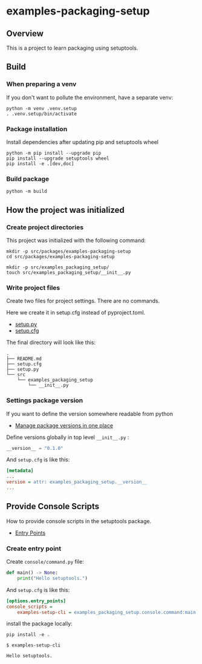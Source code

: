 # examples-packaging-setup

## Overview 

This is a project to learn packaging using setuptools.

## Build

### When preparing a venv

If you don't want to pollute the environment, have a separate venv:

```shell
python -m venv .venv.setup
. .venv.setup/bin/activate
```

### Package installation

Install dependencies after updating pip and setuptools wheel

```shell
python -m pip install --upgrade pip
pip install --upgrade setuptools wheel
pip install -e .[dev,doc]
```

### Build package

```shell
python -m build
```

## How the project was initialized


### Create project directories

This project was initialized with the following command:

```shell
mkdir -p src/packages/examples-packaging-setup
cd src/packages/examples-packaging-setup

mkdir -p src/examples_packaging_setup/
touch src/examples_packaging_setup/__init__.py
```

### Write project files

Create two files for project settings.
There are no commands.

Here we create it in setup.cfg instead of pyproject.toml.

- [setup.py](./setup.py)
- [setup.cfg](./setup.cfg)

The final directory will look like this:

```
.
├── README.md
├── setup.cfg
├── setup.py
└── src
    └── examples_packaging_setup
        └── __init__.py
```

### Settings package version

If you want to define the version somewhere readable from python

- [Manage package versions in one place](https://packaging.python.org/ja/latest/guides/single-sourcing-package-version/)

Define versions globally in top level `__init__.py` :

```py
__version__ = "0.1.0"
```

And `setup.cfg` is like this:

```ini
[metadata]
...
version = attr: examples_packaging_setup.__version__
...
```


## Provide Console Scripts

How to provide console scripts in the setuptools package.

- [Entry Points](https://setuptools.pypa.io/en/latest/userguide/entry_point.html)

### Create entry point

Create `console/command.py` file:

```py
def main() -> None:
    print("Hello setuptools.")
```

And `setup.cfg` is like this:

```ini
[options.entry_points]
console_scripts =
    examples-setup-cli = examples_packaging_setup.console.command:main
```

install the package locally:

```shell
pip install -e .
```

```console
$ examples-setup-cli

Hello setuptools.
```

